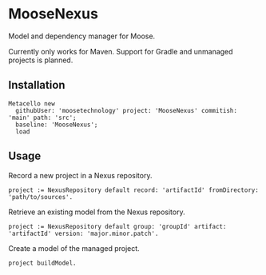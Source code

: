 # MooseNexus

Model and dependency manager for Moose.

Currently only works for Maven.
Support for Gradle and unmanaged projects is planned.

## Installation

```st
Metacello new
  githubUser: 'moosetechnology' project: 'MooseNexus' commitish: 'main' path: 'src';
  baseline: 'MooseNexus';
  load
```

## Usage

Record a new project in a Nexus repository.
```st
project := NexusRepository default record: 'artifactId' fromDirectory: 'path/to/sources'.
```

Retrieve an existing model from the Nexus repository.
```st
project := NexusRepository default group: 'groupId' artifact: 'artifactId' version: 'major.minor.patch'.
```

Create a model of the managed project.
```st
project buildModel.
```
